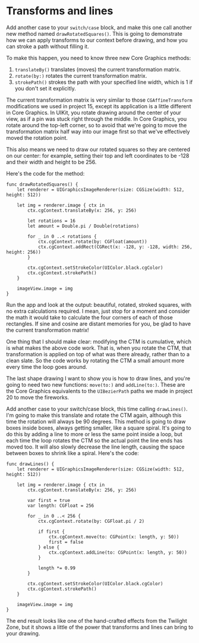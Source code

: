 # Transforms and lines

Add another case to your `switch/case` block, and make this one call another new method named `drawRotatedSquares()`. This is going to demonstrate how we can apply transforms to our context before drawing, and how you can stroke a path without filling it.

To make this happen, you need to know three new Core Graphics methods:

1. `translateBy()` translates (moves) the current transformation matrix.
2. `rotate(by:)` rotates the current transformation matrix.
3. `strokePath()` strokes the path with your specified line width, which is 1 if you don't set it explicitly.

The current transformation matrix is very similar to those `CGAffineTransform` modifications we used in project 15, except its application is a little different in Core Graphics. In UIKit, you rotate drawing around the center of your view, as if a pin was stuck right through the middle. In Core Graphics, you rotate around the top-left corner, so to avoid that we're going to move the transformation matrix half way into our image first so that we've effectively moved the rotation point.

This also means we need to draw our rotated squares so they are centered on our center: for example, setting their top and left coordinates to be -128 and their width and height to be 256.

Here's the code for the method:

    func drawRotatedSquares() {
        let renderer = UIGraphicsImageRenderer(size: CGSize(width: 512, height: 512))

        let img = renderer.image { ctx in
            ctx.cgContext.translateBy(x: 256, y: 256)

            let rotations = 16
            let amount = Double.pi / Double(rotations)

            for _ in 0 ..< rotations {
                ctx.cgContext.rotate(by: CGFloat(amount))
                ctx.cgContext.addRect(CGRect(x: -128, y: -128, width: 256, height: 256))
            }

            ctx.cgContext.setStrokeColor(UIColor.black.cgColor)
            ctx.cgContext.strokePath()
        }

        imageView.image = img
    }

Run the app and look at the output: beautiful, rotated, stroked squares, with no extra calculations required. I mean, just stop for a moment and consider the math it would take to calculate the four corners of each of those rectangles. If sine and cosine are distant memories for you, be glad to have the current transformation matrix!

One thing that I should make clear: modifying the CTM is cumulative, which is what makes the above code work. That is, when you rotate the CTM, that transformation is applied on top of what was there already, rather than to a clean slate. So the code works by rotating the CTM a small amount more every time the loop goes around.

The last shape drawing I want to show you is how to draw lines, and you're going to need two new functions: `move(to:)` and `addLine(to:)`. These are the Core Graphics equivalents to the `UIBezierPath` paths we made in project 20 to move the fireworks.

Add another case to your switch/case block, this time calling `drawLines()`. I'm going to make this translate and rotate the CTM again, although this time the rotation will always be 90 degrees. This method is going to draw boxes inside boxes, always getting smaller, like a square spiral. It's going to do this by adding a line to more or less the same point inside a loop, but each time the loop rotates the CTM so the actual point the line ends has moved too. It will also slowly decrease the line length, causing the space between boxes to shrink like a spiral. Here's the code:

    func drawLines() {
        let renderer = UIGraphicsImageRenderer(size: CGSize(width: 512, height: 512))

        let img = renderer.image { ctx in
            ctx.cgContext.translateBy(x: 256, y: 256)

            var first = true
            var length: CGFloat = 256

            for _ in 0 ..< 256 {
                ctx.cgContext.rotate(by: CGFloat.pi / 2)

                if first {
                    ctx.cgContext.move(to: CGPoint(x: length, y: 50))
                    first = false
                } else {
                    ctx.cgContext.addLine(to: CGPoint(x: length, y: 50))
                }

                length *= 0.99
            }

            ctx.cgContext.setStrokeColor(UIColor.black.cgColor)
            ctx.cgContext.strokePath()
        }

        imageView.image = img
    }

The end result looks like one of the hand-crafted effects from the Twilight Zone, but it shows a little of the power that transforms and lines can bring to your drawing.
